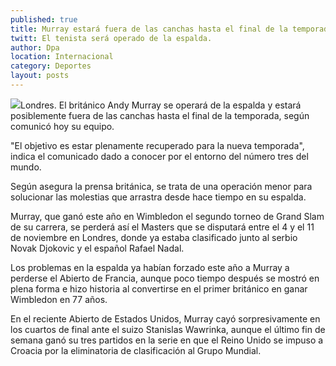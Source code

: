 ```yaml
---
published: true
title: Murray estará fuera de las canchas hasta el final de la temporada
twitt: El tenista será operado de la espalda.
author: Dpa
location: Internacional
category: Deportes
layout: posts
---
```


![](http://i.imgur.com/XaYBzwCm.png)Londres. El británico Andy Murray se operará de la espalda y estará posiblemente fuera de las canchas hasta el final de la temporada, según comunicó hoy su equipo.

"El objetivo es estar plenamente recuperado para la nueva temporada", indica el comunicado dado a conocer por el entorno del número tres del mundo.

Según asegura la prensa británica, se trata de una operación menor para solucionar las molestias que arrastra desde hace tiempo en su espalda.

Murray, que ganó este año en Wimbledon el segundo torneo de Grand Slam de su carrera, se perderá así el Masters que se disputará entre el 4 y el 11 de noviembre en Londres, donde ya estaba clasificado junto al serbio Novak Djokovic y el español Rafael Nadal.

Los problemas en la espalda ya habían forzado este año a Murray a perderse el Abierto de Francia, aunque poco tiempo después se mostró en plena forma e hizo historia al convertirse en el primer británico en ganar Wimbledon en 77 años.

En el reciente Abierto de Estados Unidos, Murray cayó sorpresivamente en los cuartos de final ante el suizo Stanislas Wawrinka, aunque el último fin de semana ganó su tres partidos en la serie en que el Reino Unido se impuso a Croacia por la eliminatoria de clasificación al Grupo Mundial.
